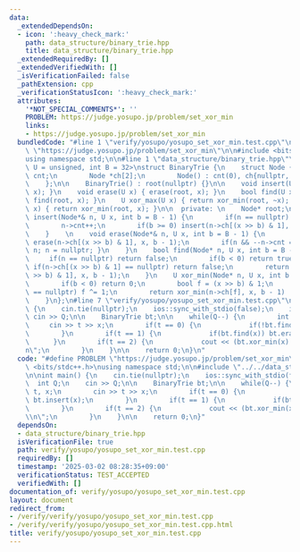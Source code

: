 ```yaml
---
data:
  _extendedDependsOn:
  - icon: ':heavy_check_mark:'
    path: data_structure/binary_trie.hpp
    title: data_structure/binary_trie.hpp
  _extendedRequiredBy: []
  _extendedVerifiedWith: []
  _isVerificationFailed: false
  _pathExtension: cpp
  _verificationStatusIcon: ':heavy_check_mark:'
  attributes:
    '*NOT_SPECIAL_COMMENTS*': ''
    PROBLEM: https://judge.yosupo.jp/problem/set_xor_min
    links:
    - https://judge.yosupo.jp/problem/set_xor_min
  bundledCode: "#line 1 \"verify/yosupo/yosupo_set_xor_min.test.cpp\"\n#define PROBLEM\
    \ \"https://judge.yosupo.jp/problem/set_xor_min\"\n\n#include <bits/stdc++.h>\n\
    using namespace std;\n\n#line 1 \"data_structure/binary_trie.hpp\"\ntemplate<typename\
    \ U = unsigned, int B = 32>\nstruct BinaryTrie {\n    struct Node {\n        int\
    \ cnt;\n        Node *ch[2];\n        Node() : cnt(0), ch{nullptr, nullptr} {}\n\
    \    };\n\n    BinaryTrie() : root(nullptr) {}\n\n    void insert(U x) { insert(root,\
    \ x); }\n    void erase(U x) { erase(root, x); }\n    bool find(U x) { return\
    \ find(root, x); }\n    U xor_max(U x) { return xor_min(root, ~x); }\n    U xor_min(U\
    \ x) { return xor_min(root, x); }\n\n  private: \n    Node* root;\n\n    void\
    \ insert(Node*& n, U x, int b = B - 1) {\n        if(n == nullptr) n = new Node();\n\
    \        n->cnt++;\n        if(b >= 0) insert(n->ch[(x >> b) & 1], x, b - 1);\n\
    \    }    \n    void erase(Node*& n, U x, int b = B - 1) {\n        if(b >= 0)\
    \ erase(n->ch[(x >> b) & 1], x, b - 1);\n        if(n && --n->cnt == 0) { delete\
    \ n; n = nullptr; }\n    }\n    bool find(Node* n, U x, int b = B - 1) {\n   \
    \     if(n == nullptr) return false;\n        if(b < 0) return true;\n       \
    \ if(n->ch[(x >> b) & 1] == nullptr) return false;\n        return find(n->ch[(x\
    \ >> b) & 1], x, b - 1);\n    }\n    U xor_min(Node* n, U x, int b = B - 1) {\n\
    \        if(b < 0) return 0;\n        bool f = (x >> b) & 1;\n        if(n->ch[f]\
    \ == nullptr) f ^= 1;\n        return xor_min(n->ch[f], x, b - 1) | ((U)f << b);\n\
    \    }\n};\n#line 7 \"verify/yosupo/yosupo_set_xor_min.test.cpp\"\n\nint main()\
    \ {\n    cin.tie(nullptr);\n    ios::sync_with_stdio(false);\n    int Q;\n   \
    \ cin >> Q;\n\n    BinaryTrie bt;\n\n    while(Q--) {\n        int t, x;\n   \
    \     cin >> t >> x;\n        if(t == 0) {\n            if(!bt.find(x)) bt.insert(x);\n\
    \        }\n        if(t == 1) {\n            if(bt.find(x)) bt.erase(x);\n  \
    \      }\n        if(t == 2) {\n            cout << (bt.xor_min(x) ^ x) << \"\\\
    n\";\n        }\n    }\n\n    return 0;\n}\n"
  code: "#define PROBLEM \"https://judge.yosupo.jp/problem/set_xor_min\"\n\n#include\
    \ <bits/stdc++.h>\nusing namespace std;\n\n#include \"../../data_structure/binary_trie.hpp\"\
    \n\nint main() {\n    cin.tie(nullptr);\n    ios::sync_with_stdio(false);\n  \
    \  int Q;\n    cin >> Q;\n\n    BinaryTrie bt;\n\n    while(Q--) {\n        int\
    \ t, x;\n        cin >> t >> x;\n        if(t == 0) {\n            if(!bt.find(x))\
    \ bt.insert(x);\n        }\n        if(t == 1) {\n            if(bt.find(x)) bt.erase(x);\n\
    \        }\n        if(t == 2) {\n            cout << (bt.xor_min(x) ^ x) << \"\
    \\n\";\n        }\n    }\n\n    return 0;\n}"
  dependsOn:
  - data_structure/binary_trie.hpp
  isVerificationFile: true
  path: verify/yosupo/yosupo_set_xor_min.test.cpp
  requiredBy: []
  timestamp: '2025-03-02 08:28:35+09:00'
  verificationStatus: TEST_ACCEPTED
  verifiedWith: []
documentation_of: verify/yosupo/yosupo_set_xor_min.test.cpp
layout: document
redirect_from:
- /verify/verify/yosupo/yosupo_set_xor_min.test.cpp
- /verify/verify/yosupo/yosupo_set_xor_min.test.cpp.html
title: verify/yosupo/yosupo_set_xor_min.test.cpp
---
```

